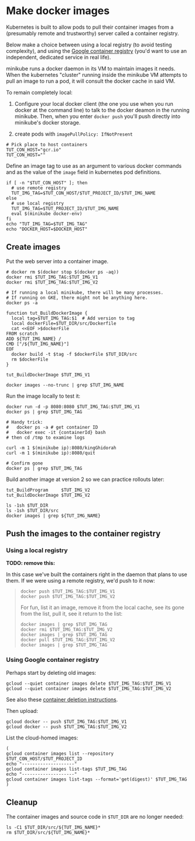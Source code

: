 # Make docker images

Kubernetes is built to allow pods to pull their
container images from a (presumably remote and
trustworthy) server called a container registry.

[Google container registry]: http://gcr.io

Below make a choice between using a local registry (to
avoid testing complexity), and using the [Google
container registry] (you'd want to use an independent,
dedicated service in real life).

minikube runs a docker daemon in its VM to maintain
images it needs.  When the kubernetes "cluster" running
inside the minikube VM attempts to pull an image to run
a pod, it will consult the docker cache in said VM.

To remain completely local:

 1. Configure your local docker client (the one you use
    when you run docker at the command line) to talk
    to the docker deamon in the running minikube.
    Then, when you enter `docker push` you'll push directly
    into minikube's docker storage.

 2. create pods with `imagePullPolicy: IfNotPresent`


<!-- @defineRegistryContainerHostEnvVar -->
```
# Pick place to host containers
TUT_CON_HOST="gcr.io"
TUT_CON_HOST=""
```

Define an image tag to use as an argument to various
docker commands and as the value of the `image` field
in kubernetes pod definitions.

<!-- @defineImageTag -->
```
if [ -n "$TUT_CON_HOST" ]; then
  # use remote registry
  TUT_IMG_TAG=$TUT_CON_HOST/$TUT_PROJECT_ID/$TUT_IMG_NAME
else
  # use local registry
  TUT_IMG_TAG=$TUT_PROJECT_ID/$TUT_IMG_NAME
  eval $(minikube docker-env)
fi
echo "TUT_IMG_TAG=$TUT_IMG_TAG"
echo "DOCKER_HOST=$DOCKER_HOST"
```

<!-- maybe use non-VM but local registry via `minikube start --insecure-registry` -->

## Create images

Put the web server into a container image.

<!-- @removeAllLocalDockerImages -->
```
# docker rm $(docker stop $(docker ps -aq))
docker rmi $TUT_IMG_TAG:$TUT_IMG_V1
docker rmi $TUT_IMG_TAG:$TUT_IMG_V2
```

<!-- @peekAtCurrentlyRunningContainers -->
```
# If running a local minikube, there will be many processes.
# If running on GKE, there might not be anything here.
docker ps -a
```

<!-- @defineFunctionToCreateDockerImage -->
```
function tut_BuildDockerImage {
  local tag=$TUT_IMG_TAG:$1  # Add version to tag
  local dockerFile=$TUT_DIR/src/Dockerfile
  cat <<EOF >$dockerFile
FROM scratch
ADD ${TUT_IMG_NAME} /
CMD ["/${TUT_IMG_NAME}"]
EOF
  docker build -t $tag -f $dockerFile $TUT_DIR/src
  rm $dockerFile
}
```

<!-- @createDockerImageVersion1 -->
```
tut_BuildDockerImage $TUT_IMG_V1
```

<!-- @listRelevantImages -->
```
docker images --no-trunc | grep $TUT_IMG_NAME
```

Run the image locally to test it:

<!-- @runDockerImage -->
```
docker run -d -p 8080:8080 $TUT_IMG_TAG:$TUT_IMG_V1
docker ps | grep $TUT_IMG_TAG

# Handy trick:
#   docker ps -a # get container ID
#   docker exec -it {containerId} bash
# then cd /tmp to examine logs

curl -m 1 $(minikube ip):8080/kingGhidorah
curl -m 1 $(minikube ip):8080/quit

# Confirm gone
docker ps | grep $TUT_IMG_TAG
```

Build another image at version 2
so we can practice rollouts later:

<!-- @buildVersion2 -->
```
tut_BuildProgram     $TUT_IMG_V2
tut_BuildDockerImage $TUT_IMG_V2
```

<!-- @confirmLocalDockerCache -->
```
ls -1sh $TUT_DIR
ls -1sh $TUT_DIR/src
docker images | grep ${TUT_IMG_NAME}
```


## Push the images to the container registry


### Using a local registry

<!--


Flag `-p` publishes the container port (5000 in this case) to the host.
Optionally add flag `--restart always` if it crashes for some reason.
The `--name` flag assignes the name, and `registry:2` is the
[container's tag](https://hub.docker.com/_/registry/).


```
docker run -d -p 5000:5000 --name registry registry:2
# Stop it with: docker stop registry
```
-->


__TODO: remove this:__

In this case we've built the containers right in the
daemon that plans to use them. If we were using a
remote registry, we'd push to it now:

> ```
> docker push $TUT_IMG_TAG:$TUT_IMG_V1
> docker push $TUT_IMG_TAG:$TUT_IMG_V2
> ```
>
> For fun, list it an image, remove it from the local cache, see
> its gone from the list, pull it, see it return to the
> list:
>
> ```
> docker images | grep $TUT_IMG_TAG
> docker rmi $TUT_IMG_TAG:$TUT_IMG_V2
> docker images | grep $TUT_IMG_TAG
> docker pull $TUT_IMG_TAG:$TUT_IMG_V2
> docker images | grep $TUT_IMG_TAG
> ```




### Using Google container registry

Perhaps start by deleting old images:

<!-- @deleteImages -->
```
gcloud --quiet container images delete $TUT_IMG_TAG:$TUT_IMG_V1
gcloud --quiet container images delete $TUT_IMG_TAG:$TUT_IMG_V2
```

See also these [container deletion instructions].

[container deletion instructions]: https://cloud.google.com/container-registry/docs/quickstart


Then upload:

<!-- @uploadImages -->
```
gcloud docker -- push $TUT_IMG_TAG:$TUT_IMG_V1
gcloud docker -- push $TUT_IMG_TAG:$TUT_IMG_V2
```


List the cloud-homed images:

<!-- @listImages -->
```
(
gcloud container images list --repository $TUT_CON_HOST/$TUT_PROJECT_ID
echo "--------------------"
gcloud container images list-tags $TUT_IMG_TAG
echo "--------------------"
gcloud container images list-tags --format='get(digest)' $TUT_IMG_TAG
)
```

## Cleanup

The container images and source code in `$TUT_DIR` are no longer needed:

<!-- @lsTutDir -->
```
ls -C1 $TUT_DIR/src/${TUT_IMG_NAME}*
rm $TUT_DIR/src/${TUT_IMG_NAME}*
```

